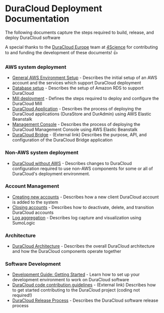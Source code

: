 # DuraCloud Deployment Documentation

The following documents capture the steps required to build, release, and deploy DuraCloud software

A special thanks to the [DuraCloud Europe](https://www.duracloudeurope.org/) team at [4Science](https://www.4science.it) for contributing to and funding the development of these documents! :thumbsup:

### AWS system deployment
* [General AWS Environment Setup](aws-setup.md) - Describes the initial setup of an AWS account and the services which support DuraCloud deployment
* [Database setup](database-setup.md) - Describes the setup of Amazon RDS to support DuraCloud
* [Mill deployment](mill-setup.md) - Defines the steps required to deploy and configure the DuraCloud Mill
* [DuraCloud Application](duracloud-webapp-setup.md) - Describes the process of deploying the DuraCloud applications (DuraStore and DurAdmin) using AWS Elastic Beanstalk
* [Management Console](management-console-setup.md) -  Describes the process of deploying the DuraCloud Management Console using AWS Elastic Beanstalk
* [DuraCloud Bridge](https://wiki.lyrasis.org/display/DURACLOUDDOC/DuraCloud+Bridge) - (External link) Describes the purpose, API, and configuration of the DuraCloud Bridge application

### Non-AWS system deployment
* [DuraCloud without AWS](non-aws-deployment.md) - Describes changes to DuraCloud configuration required to use non-AWS components for some or all of DuraCloud's deployment environment.

### Account Management
* [Creating new accounts](creating-new-accounts.md) - Describes how a new client DuraCloud account is added to the system
* [Closing accounts](closing-accounts.md) - Describes how to deactivate, delete, and transition DuraCloud accounts
* [Log aggregation](logging.md) - Describes log capture and visualization using SumoLogic

### Architecture
* [DuraCloud Architecture](architecture.md) - Describes the overall DuraCloud architecture and how the DuraCloud components operate together

### Software Development
* [Development Guide: Getting Started](dev-guide-getting-started.md) - Learn how to set up your development environment to work on DuraCloud software
* [DuraCloud code contribution guidelines](https://github.com/duracloud/duracloud/blob/master/CONTRIBUTING.md) - (External link) Describes how to get started contributing to the DuraCloud project (coding not required!)
* [DuraCloud Release Process](release-new-version.md) - Describes the DuraCloud software release process
